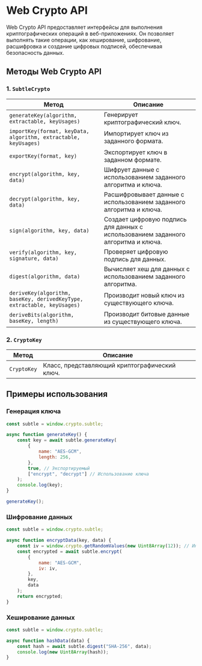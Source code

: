 # Web Crypto API

Web Crypto API предоставляет интерфейсы для выполнения криптографических операций в веб-приложениях. Он позволяет выполнять такие операции, как хеширование, шифрование, расшифровка и создание цифровых подписей, обеспечивая безопасность данных.

## Методы Web Crypto API

### 1. `SubtleCrypto`

| Метод                          | Описание                                                                 |
|--------------------------------|--------------------------------------------------------------------------|
| `generateKey(algorithm, extractable, keyUsages)` | Генерирует криптографический ключ.                                   |
| `importKey(format, keyData, algorithm, extractable, keyUsages)` | Импортирует ключ из заданного формата.                             |
| `exportKey(format, key)`       | Экспортирует ключ в заданном формате.                                  |
| `encrypt(algorithm, key, data)` | Шифрует данные с использованием заданного алгоритма и ключа.          |
| `decrypt(algorithm, key, data)` | Расшифровывает данные с использованием заданного алгоритма и ключа.   |
| `sign(algorithm, key, data)`   | Создает цифровую подпись для данных с использованием заданного алгоритма и ключа. |
| `verify(algorithm, key, signature, data)` | Проверяет цифровую подпись для данных.                             |
| `digest(algorithm, data)`       | Вычисляет хеш для данных с использованием заданного алгоритма.        |
| `deriveKey(algorithm, baseKey, derivedKeyType, extractable, keyUsages)` | Производит новый ключ из существующего ключа.                     |
| `deriveBits(algorithm, baseKey, length)` | Производит битовые данные из существующего ключа.                |

### 2. `CryptoKey`

| Метод                          | Описание                                                                 |
|--------------------------------|--------------------------------------------------------------------------|
| `CryptoKey`                   | Класс, представляющий криптографический ключ.                           |

## Примеры использования

### Генерация ключа

```javascript
const subtle = window.crypto.subtle;

async function generateKey() {
    const key = await subtle.generateKey(
        {
            name: "AES-GCM",
            length: 256,
        },
        true, // Экспортируемый
        ["encrypt", "decrypt"] // Использование ключа
    );
    console.log(key);
}

generateKey();
```

### Шифрование данных

```javascript
const subtle = window.crypto.subtle;

async function encryptData(key, data) {
    const iv = window.crypto.getRandomValues(new Uint8Array(12)); // Инициализационный вектор
    const encrypted = await subtle.encrypt(
        {
            name: "AES-GCM",
            iv: iv,
        },
        key,
        data
    );
    return encrypted;
}
```

### Хеширование данных

```javascript
const subtle = window.crypto.subtle;

async function hashData(data) {
    const hash = await subtle.digest("SHA-256", data);
    console.log(new Uint8Array(hash));
}
```

```

